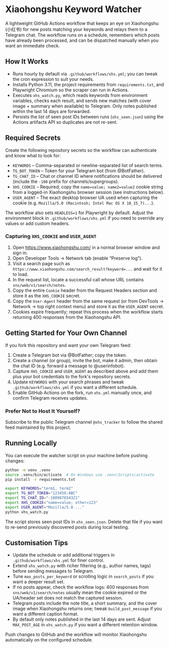# Xiaohongshu Keyword Watcher

A lightweight GitHub Actions workflow that keeps an eye on Xiaohongshu (小红书) for new posts matching your keywords and relays them to a Telegram chat. The workflow runs on a schedule, remembers which posts have already been processed, and can be dispatched manually when you want an immediate check.

## How It Works
- Runs hourly by default via `.github/workflows/xhs.yml`; you can tweak the cron expression to suit your needs.
- Installs Python 3.11, the project requirements from `requirements.txt`, and Playwright Chromium so the scraper can run in Actions.
- Executes `xhs_watch.py`, which reads keywords from environment variables, checks each result, and sends new matches (with cover image + summary when available) to Telegram. Only notes published within the last 14 days are forwarded.
- Persists the list of seen post IDs between runs (`xhs_seen.json`) using the Actions artifacts API so duplicates are not re-sent.

## Required Secrets
Create the following repository secrets so the workflow can authenticate and know what to look for:
- `KEYWORDS` – Comma-separated or newline-separated list of search terms.
- `TG_BOT_TOKEN` – Token for your Telegram bot (from @BotFather).
- `TG_CHAT_ID` – Chat or channel ID where notifications should be delivered (include the `-100` prefix for channels/supergroups).
- `XHS_COOKIE` – Required; copy the `name=value; name2=value2` cookie string from a logged-in Xiaohongshu browser session (see instructions below).
- `USER_AGENT` – The exact desktop browser UA used when capturing the cookie (e.g. `Mozilla/5.0 (Macintosh; Intel Mac OS X 10_15_7)...`).

The workflow also sets `HEADLESS=1` for Playwright by default. Adjust the environment block in `.github/workflows/xhs.yml` if you need to override any values or add custom headers.

### Capturing `XHS_COOKIE` and `USER_AGENT`
1. Open https://www.xiaohongshu.com/ in a normal browser window and sign in.
2. Open Developer Tools → Network tab (enable “Preserve log”).
3. Visit a search page such as `https://www.xiaohongshu.com/search_result?keyword=...` and wait for it to load.
4. In the request list, locate a successful call whose URL contains `sns/web/v1/search/notes`.
5. Copy the entire `Cookie` header from the Request Headers section and store it as the `XHS_COOKIE` secret.
6. Copy the `User-Agent` header from the same request (or from DevTools → Network → top right context menu) and store it as the `USER_AGENT` secret.
7. Cookies expire frequently; repeat this process when the workflow starts returning 400 responses from the Xiaohongshu API.

## Getting Started for Your Own Channel
If you fork this repository and want your own Telegram feed:

1. Create a Telegram bot via @BotFather; copy the token.
2. Create a channel (or group), invite the bot, make it admin, then obtain the chat ID (e.g. forward a message to @userinfobot).
3. Capture `XHS_COOKIE` and `USER_AGENT` as described above and add them plus your bot credentials to the fork's repository secrets.
4. Update `KEYWORDS` with your search phrases and tweak `.github/workflows/xhs.yml` if you want a different schedule.
5. Enable GitHub Actions on the fork, run `xhs.yml` manually once, and confirm Telegram receives updates.

### Prefer Not to Host It Yourself?
Subscribe to the public Telegram channel `@xhs_tracker` to follow the shared feed maintained by this project.

## Running Locally
You can execute the watcher script on your machine before pushing changes:

```bash
python -m venv .venv
source .venv/bin/activate  # On Windows use .venv\Scripts\activate
pip install -r requirements.txt

export KEYWORDS="term1, term2"
export TG_BOT_TOKEN="123456:ABC"
export TG_CHAT_ID="-100987654321"
export XHS_COOKIE="name=value; other=123"
export USER_AGENT="Mozilla/5.0 ..."
python xhs_watch.py
```

The script stores seen post IDs in `xhs_seen.json`. Delete that file if you want to re-send previously discovered posts during local testing.

## Customisation Tips
- Update the schedule or add additional triggers in `.github/workflows/xhs.yml` for finer control.
- Extend `xhs_watch.py` with richer filtering (e.g., author names, tags) before sending messages to Telegram.
- Tune `max_posts_per_keyword` or scrolling logic in `search_posts` if you want a deeper result set.
- If no posts appear, check the workflow logs: 400 responses from `sns/web/v1/search/notes` usually mean the cookie expired or the UA/header set does not match the captured session.
- Telegram posts include the note title, a short summary, and the cover image when Xiaohongshu returns one; tweak `build_post_message` if you want a different caption format.
- By default only notes published in the last 14 days are sent. Adjust `MAX_POST_AGE` in `xhs_watch.py` if you want a different retention window.

Push changes to GitHub and the workflow will monitor Xiaohongshu automatically on the configured schedule.
